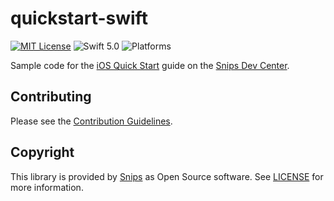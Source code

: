 # quickstart-swift

[![MIT License](https://img.shields.io/github/license/snipsco-samples/quickstart-swift.svg)](https://github.com/snipsco-samples/quickstart-swift/blob/master/LICENSE)
![Swift 5.0](https://img.shields.io/badge/Swift-5.0-orange.svg)
![Platforms](https://img.shields.io/badge/platforms-iOS%20-lightgrey.svg)

Sample code for the [iOS Quick Start](https://docs.snips.ai/getting-started/quick-start-ios) guide on the [Snips Dev Center](https://docs.snips.ai).

## Contributing

Please see the [Contribution Guidelines](https://github.com/snipsco-samples/quickstart-swift/blob/master/CONTRIBUTING.md).

## Copyright

This library is provided by [Snips](https://www.snips.ai) as Open Source software. See [LICENSE](https://github.com/snipsco-samples/quickstart-swift/blob/master/LICENSE) for more information.
